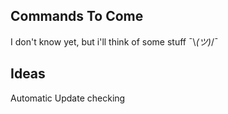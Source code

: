 ## Commands To Come

I don't know yet, but i'll think of some stuff ¯\\_(ツ)_/¯


## Ideas
Automatic Update checking
